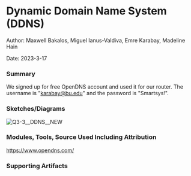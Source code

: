 #  Dynamic Domain Name System (DDNS)

Author: Maxwell Bakalos, Miguel Ianus-Valdiva, Emre Karabay, Madeline Hain

Date: 2023-3-17


### Summary
We signed up for free OpenDNS account and used it for our router. The username is "karabay@bu.edu" and the password is "Smartsys!".

### Sketches/Diagrams
![Q3-3__DDNS__NEW](https://user-images.githubusercontent.com/114166327/227607147-fed68a27-da88-4203-a7dd-f1fbdb130ec1.JPG)




### Modules, Tools, Source Used Including Attribution
https://www.opendns.com/

### Supporting Artifacts

